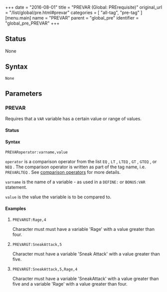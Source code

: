 +++
date = "2016-08-01"
title = "PREVAR (Global: PRErequisite)"
original_url = "/list/global/pre.html#prevar"
categories = [ "all-tag", "pre-tag" ]
[menu.main]
    name = "PREVAR"
    parent = "global_pre"
    identifier = "global_pre_PREVAR"
+++

## Status

None

## Syntax

`None`

## Parameters




<span id="prevar"></span>

### PREVAR

Requires that a `VAR` variable has a certain value or range of values.

#### Status

#### Syntax

`PREVARoperator:varname,value`

`operator` is a comparison operator from the list `EQ` , `LT` , `LTEQ` ,
`GT` , `GTEQ` , or `NEQ` . The comparison operator is written as part of
the tag name, i.e. `PREVARLTEQ` . See [comparison
operators](/list/global/pre.html#comparison-operators) for more details.

`varname` is the name of a variable - as used in a `DEFINE:` or
`BONUS:VAR` statement.

`value` is the value the variable is to be compared to.

#### Examples

1.  `PREVARGT:Rage,4`

    Character must must have a variable 'Rage' with a value greater
    than four.

2.  `PREVARGT:SneakAttack,5`

    Character must have a variable 'Sneak Attack' with a value greater
    than five.

3.  `PREVARGT:SneakAttack,5,Rage,4`

    Character must have a variable 'SneakAttack' with a value greater
    than five and a variable 'Rage' with a value greater than four.



